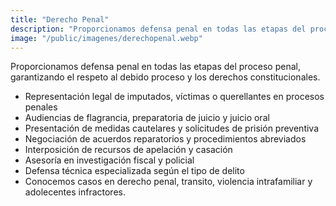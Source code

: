 ```yaml
---
title: "Derecho Penal"
description: "Proporcionamos defensa penal en todas las etapas del proceso penal, garantizando el respeto al debido proceso y los derechos constitucionales."
image: "/public/imagenes/derechopenal.webp"
---
```


Proporcionamos defensa penal en todas las etapas del proceso penal, garantizando el respeto al debido proceso y los derechos constitucionales.

- Representación legal de imputados, víctimas o querellantes en procesos penales
- Audiencias de flagrancia, preparatoria de juicio y juicio oral
- Presentación de medidas cautelares y solicitudes de prisión preventiva
- Negociación de acuerdos reparatorios y procedimientos abreviados
- Interposición de recursos de apelación y casación
- Asesoría en investigación fiscal y policial
- Defensa técnica especializada según el tipo de delito
- Conocemos casos en derecho penal, transito, violencia intrafamiliar y adolecentes infractores.
